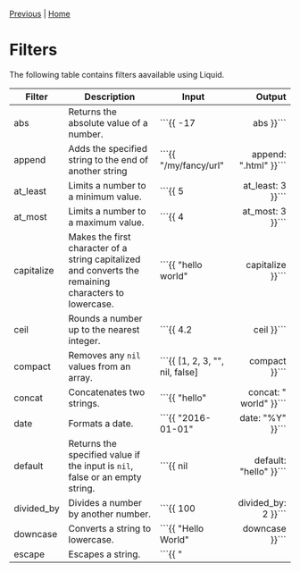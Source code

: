[Previous](variable.md) | [Home](README.md) 

# Filters

The following table contains filters aavailable using Liquid.

| Filter | Description | Input | Output |
| --- | --- | --- | --: |
| abs | Returns the absolute value of a number. | ```{{ -17 | abs }}``` | 17 |
| append | Adds the specified string to the end of another string | ```{{ "/my/fancy/url" | append: ".html" }}``` | ```/my/fancy/url.html``` |
| at_least | Limits a number to a minimum value. | ```{{ 5 | at_least: 3 }}``` | ```5``` |
| at_most | Limits a number to a maximum value. | ```{{ 4 | at_most: 3 }}``` | ```3``` |
| capitalize | Makes the first character of a string capitalized and converts the remaining characters to lowercase. | ```{{ "hello world" | capitalize }}``` | ```Hello world``` |
| ceil | Rounds a number up to the nearest integer. | ```{{ 4.2 | ceil }}``` | ```5``` |
| compact | Removes any ```nil``` values from an array. | ```{{ [1, 2, 3, "", nil, false] | compact }}``` | ```[1, 2, 3]``` |
| concat | Concatenates two strings. | ```{{ "hello" | concat: " world" }}``` | ```hello world``` |
| date | Formats a date. | ```{{ "2016-01-01" | date: "%Y" }}``` | ```2016``` |
| default | Returns the specified value if the input is ```nil```, false or an empty string. | ```{{ nil | default: "hello" }}``` | ```hello``` |
| divided_by | Divides a number by another number. | ```{{ 100 | divided_by: 2 }}``` | ```50``` |
| downcase | Converts a string to lowercase. | ```{{ "Hello World" | downcase }}``` | ```hello world``` |
| escape | Escapes a string. | ```{{ "<script>" | escape }}``` | ```&lt;script&gt;``` |
| escape_once | Escapes a string once. | ```{{ "<script>" | escape_once }}``` | ```&lt;script&gt;``` |
| first | Returns the first element of an array. | ```{{ [1, 2, 3] | first }}``` | ```1``` |
| floor | Rounds a number down to the nearest integer. | ```{{ 4.2 | floor }}``` | ```4``` |
| join | Joins the elements of an array with a specified string. | ```{{ [1, 2, 3] | join: ", " }}``` | ```1, 2, 3``` |
| last | Returns the last element of an array. | ```{{ [1, 2, 3] | last }}``` | ```3``` |
| lstrip | Removes whitespace from the left side of a string. | ```{{ " hello world " | lstrip }}``` | ```hello world ``` |
| map | Applies a filter to each element of an array. | ```{{ [1, 2, 3] | map: "plus: 1" }}``` | ```[2, 3, 4]``` |
| minus | Subtracts a number from another number. | ```{{ 100 | minus: 50 }}``` | ```50``` |
| modulo | Returns the remainder of a number divided by another number. | ```{{ 100 | modulo: 3 }}``` | ```1``` |
| newline_to_br | Converts newlines to ```<br>``` tags. | ```{{ "hello \n world" | newline_to_br }}``` | ```hello <br> world``` |
| plus | Adds a number to another number. | ```{{ 100 | plus: 50 }}``` | ```150``` |
| prepend | Adds the specified string to the beginning of another string. | ```{{ "fancy/url" | prepend: "/my/" }}``` | ```/my/fancy/url``` |
| remove | Removes all instances of a specified string from another string. | ```{{ "hello world" | remove: "l" }}``` | ```heo word``` |
| remove_first | Removes the first instance of a specified string from another string. | ```{{ "hello world" | remove_first: "l" }}``` | ```hello word``` |
| replace | Replaces all instances of a specified string with another string. | ```{{ "hello world" | replace: "l", "p" }}``` | ```heppo worpd``` |
| reverse | Reverses the order of the elements in an array. | ```{{ [1, 2, 3] | reverse }}``` | ```[3, 2, 1]``` |
| round | Rounds a number to the nearest integer. | ```{{ 4.2 | round }}``` | ```4``` |
| rstrip | Removes whitespace from the right side of a string. | ```{{ " hello world " | rstrip }}``` | ``` hello world``` |
| size | Returns the size of an array or string. | ```{{ [1, 2, 3] | size }}``` | ```3``` |
| slice | Returns a slice of an array. | ```{{ [1, 2, 3] | slice: 1, 2 }}``` | ```[2, 3]``` |
| sort | Sorts the elements of an array. | ```{{ [3, 2, 1] | sort }}``` | ```[1, 2, 3]``` |
| sort_natural | Sorts the elements of an array in natural order. | ```{{ ["a1", "a2", "a10"] | sort_natural }}``` | ```["a1", "a2", "a10"]``` |
| split | Splits a string into an array. | ```{{ "hello world" | split: " " }}``` | ```["hello", "world"]``` |
| strip | Removes whitespace from both sides of a string. | ```{{ " hello world " | strip }}``` | ```hello world``` |
| strip_html | Removes HTML tags from a string. | ```{{ "<p>hello world</p>" | strip_html }}``` | ```hello world``` |
| strip_newlines | Removes newlines from a string. | ```{{ "hello \n world" | strip_newlines }}``` | ```hello world``` |
| times | Multiplies a number by another number. | ```{{ 100 | times: 2 }}``` | ```200``` |
| truncate | Truncates a string to a specified length. | ```{{ "hello world" | truncate: 5 }}``` | ```hello...``` |
| truncatewords | Truncates a string to a specified number of words. | ```{{ "hello world" | truncatewords: 1 }}``` | ```hello...``` |
| uniq | Removes duplicate elements from an array. | ```{{ [1, 2, 3, 2, 1] | uniq }}``` | ```[1, 2, 3]``` |
| upcase | Converts a string to uppercase. | ```{{ "Hello World" | upcase }}``` | ```HELLO WORLD``` |
| url_encode | URL encodes a string. | ```{{ "hello world" | url_encode }}``` | ```hello%20world``` |
| url_decode | URL decodes a string. | ```{{ "hello%20world" | url_decode }}``` | ```hello world``` |
| where | Filters an array of objects by a specified property. | ```{{ site.posts | where: "title", "hello world" }}``` | ```[<Post title="hello world">]``` |




